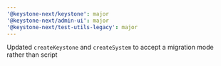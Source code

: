 ```yaml
---
'@keystone-next/keystone': major
'@keystone-next/admin-ui': major
'@keystone-next/test-utils-legacy': major
---
```


Updated `createKeystone` and `createSystem` to accept a migration mode rather than script
